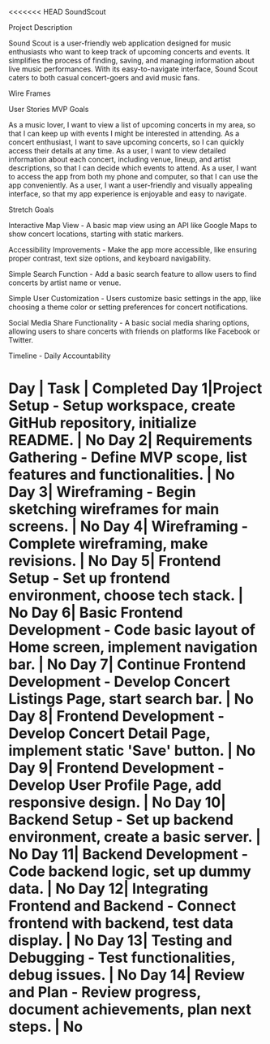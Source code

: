 <<<<<<< HEAD
SoundScout

Project Description

Sound Scout is a user-friendly web application designed for music enthusiasts who want to keep track of upcoming concerts and events. It simplifies the process of finding, saving, and managing information about live music performances. With its easy-to-navigate interface, Sound Scout caters to both casual concert-goers and avid music fans.

Wire Frames



User Stories
MVP Goals

As a music lover, I want to view a list of upcoming concerts in my area, so that I can keep up with events I might be interested in attending. 
As a concert enthusiast, I want to save upcoming concerts, so I can quickly access their details at any time. 
As a user, I want to view detailed information about each concert, including venue, lineup, and artist descriptions, so that I can decide which events to attend. 
As a user, I want to access the app from both my phone and computer, so that I can use the app conveniently. 
As a user, I want a user-friendly and visually appealing interface, so that my app experience is enjoyable and easy to navigate.

Stretch Goals

Interactive Map View - A basic map view using an API like Google Maps to show concert locations, starting with static markers.

Accessibility Improvements - Make the app more accessible, like ensuring proper contrast, text size options, and keyboard navigability.

Simple Search Function - Add a basic search feature to allow users to find concerts by artist name or venue.

Simple User Customization - Users customize basic settings in the app, like choosing a theme color or setting preferences for concert notifications.

Social Media Share Functionality - A basic social media sharing options, allowing users to share concerts with friends on platforms like Facebook or Twitter.

Timeline - Daily Accountability

Day	 |                                      Task	                                               |    Completed
Day 1|Project Setup - Setup workspace, create GitHub repository, initialize README.	               |        No
Day 2|	Requirements Gathering - Define MVP scope, list features and functionalities.	           |        No
Day 3|	Wireframing - Begin sketching wireframes for main screens.	                               |        No
Day 4|	Wireframing - Complete wireframing, make revisions.	                                       |        No
Day 5|	Frontend Setup - Set up frontend environment, choose tech stack.	                       |        No
Day 6|	Basic Frontend Development - Code basic layout of Home screen, implement navigation bar.   |        No
Day 7|	Continue Frontend Development - Develop Concert Listings Page, start search bar.	       |        No
Day 8|	Frontend Development - Develop Concert Detail Page, implement static 'Save' button.	       |        No
Day 9|	Frontend Development - Develop User Profile Page, add responsive design.	               |        No
Day 10|	Backend Setup - Set up backend environment, create a basic server.	                       |        No
Day 11|	Backend Development - Code backend logic, set up dummy data.	                           |        No
Day 12|	Integrating Frontend and Backend - Connect frontend with backend, test data display.	   |        No
Day 13|	Testing and Debugging - Test functionalities, debug issues.	                               |        No
Day 14|	Review and Plan - Review progress, document achievements, plan next steps.	               |        No
=======